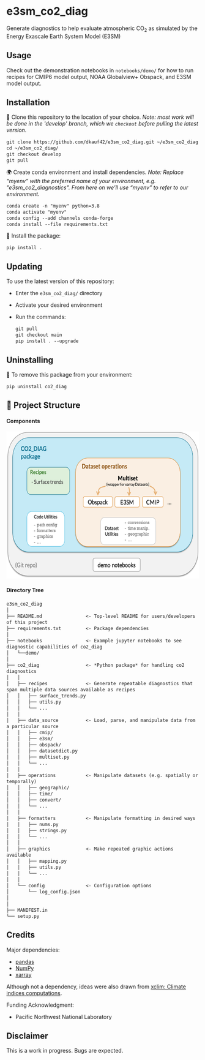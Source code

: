 # e3sm_co2_diag
Generate diagnostics to help evaluate atmospheric CO<sub>2</sub> 
as simulated by the Energy Exascale Earth System Model (E3SM)

## Usage

Check out the demonstration notebooks in `notebooks/demo/` 
for how to run recipes for CMIP6 model output, NOAA Globalview+ Obspack, and E3SM model output.


## Installation

👥 Clone this repository to the location of your choice. 
*Note: most work will be done in the 'develop' branch, 
which we `checkout` before pulling the latest version.*
```shell script
git clone https://github.com/dkauf42/e3sm_co2_diag.git ~/e3sm_co2_diag
cd ~/e3sm_co2_diag/
git checkout develop
git pull
```

🌍 Create conda environment and install dependencies. 
*Note: Replace “myenv” with the preferred name of your environment, e.g. "e3sm_co2_diagnostics". 
From here on we’ll use “myenv” to refer to our environment.*

```shell script
conda create -n "myenv" python=3.8
conda activate "myenv"
conda config --add channels conda-forge
conda install --file requirements.txt
```

💾 Install the package:
```shell script
pip install .
```

## Updating

To use the latest version of this repository:
- Enter the `e3sm_co2_diag/` directory
- Activate your desired environment
- Run the commands:

   ```
   git pull
   git checkout main
   pip install . --upgrade
   ```

## Uninstalling

🚮 To remove this package from your environment:

```
pip uninstall co2_diag
```

## 📁 Project Structure

#### Components

<img src="./.images/structure_diagram_20210409.png" alt="components" width="607" height="384"/>

#### Directory Tree
```
e3sm_co2_diag
│
├── README.md                <- Top-level README for users/developers of this project
├── requirements.txt         <- Package dependencies
│
├── notebooks                <- Example jupyter notebooks to see diagnostic capabilities of co2_diag
│   └──demo/
│
├── co2_diag                 <- *Python package* for handling co2 diagnostics
│   │
│   ├── recipes              <- Generate repeatable diagnostics that span multiple data sources available as recipes 
│   │   ├── surface_trends.py
│   │   ├── utils.py
│   │   └── ...
│   │
│   ├── data_source          <- Load, parse, and manipulate data from a particular source
│   │   ├── cmip/
│   │   ├── e3sm/
│   │   ├── obspack/
│   │   ├── datasetdict.py
│   │   ├── multiset.py
│   │   └── ...
│   │
│   ├── operations           <- Manipulate datasets (e.g. spatially or temporally) 
│   │   ├── geographic/
│   │   ├── time/
│   │   ├── convert/
│   │   └── ...
│   │
│   ├── formatters           <- Manipulate formatting in desired ways
│   │   ├── nums.py
│   │   ├── strings.py
│   │   └── ...
│   │
│   ├── graphics             <- Make repeated graphic actions available 
│   │   ├── mapping.py
│   │   ├── utils.py
│   │   └── ...
│   │
│   └── config               <- Configuration options
│       └── log_config.json
│
│
├── MANIFEST.in
└── setup.py
```

## Credits

Major dependencies:

* [pandas](https://pandas.pydata.org/)
* [NumPy](https://www.numpy.org)
* [xarray](http://xarray.pydata.org/en/stable/)

Although not a dependency, ideas were also drawn from [xclim: Climate indices computations](https://github.com/Ouranosinc/xclim).

Funding Acknowledgment:

* Pacific Northwest National Laboratory

## Disclaimer

This is a work in progress.  Bugs are expected.